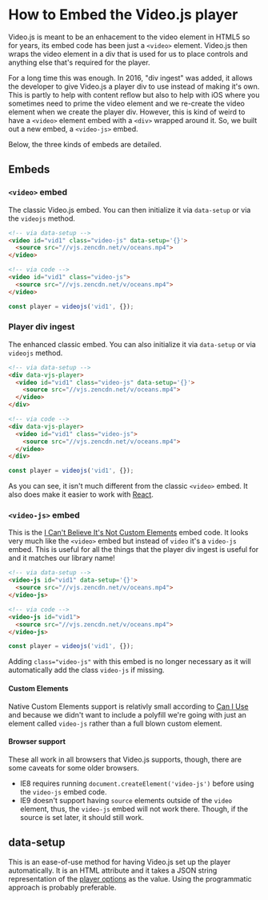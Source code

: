 # How to Embed the Video.js player

Video.js is meant to be an enhacement to the video element in HTML5 so for years, its embed code has been just a `<video>` element.
Video.js then wraps the video element in a div that is used for us to place controls and anything else that's required for the player.

For a long time this was enough. In 2016, "div ingest" was added, it allows the developer to give Video.js a player div to use instead of making it's own.
This is partly to help with content reflow but also to help with iOS where you sometimes need to prime the video element and we re-create the video element when we create the player div.
However, this is kind of weird to have a `<video>` element embed with a `<div>` wrapped around it. So, we built out a new embed, a `<video-js>` embed.

Below, the three kinds of embeds are detailed.

## Embeds
### `<video>` embed
The classic Video.js embed. You can then initialize it via `data-setup` or via the `videojs` method.

```html
<!-- via data-setup -->
<video id="vid1" class="video-js" data-setup='{}'>
  <source src="//vjs.zencdn.net/v/oceans.mp4">
</video>

<!-- via code -->
<video id="vid1" class="video-js">
  <source src="//vjs.zencdn.net/v/oceans.mp4">
</video>
```
```js
const player = videojs('vid1', {});
```

### Player div ingest
The enhanced classic embed. You can also initialize it via `data-setup` or via `videojs` method.

```html
<!-- via data-setup -->
<div data-vjs-player>
  <video id="vid1" class="video-js" data-setup='{}'>
    <source src="//vjs.zencdn.net/v/oceans.mp4">
  </video>
</div>

<!-- via code -->
<div data-vjs-player>
  <video id="vid1" class="video-js">
    <source src="//vjs.zencdn.net/v/oceans.mp4">
  </video>
</div>
```
```js
const player = videojs('vid1', {});
```

As you can see, it isn't much different from the classic `<video>` embed. It also does make it easier to work with [React](tutorial-react.html).

### `<video-js>` embed
This is the [I Can't Believe It's Not Custom Elements](https://developers.google.com/web/fundamentals/web-components/customelements) embed code.
It looks very much like the `<video>` embed but instead of `video` it's a `video-js` embed.
This is useful for all the things that the player div ingest is useful for and it matches our library name!

```html
<!-- via data-setup -->
<video-js id="vid1" data-setup='{}'>
  <source src="//vjs.zencdn.net/v/oceans.mp4">
</video-js>

<!-- via code -->
<video-js id="vid1">
  <source src="//vjs.zencdn.net/v/oceans.mp4">
</video-js>
```
```js
const player = videojs('vid1', {});
```

Adding `class="video-js"` with this embed is no longer necessary as it will automatically add the class `video-js` if missing.

#### Custom Elements
Native Custom Elements support is relativly small according to [Can I Use](http://caniuse.com/#feat=custom-elementsv1) and because we didn't want to include a polyfill we're going with just an element called `video-js` rather than a full blown custom element.

#### Browser support
These all work in all browsers that Video.js supports, though, there are some caveats for some older browsers.
- IE8 requires running `document.createElement('video-js')` before using the `video-js` embed code.
- IE9 doesn't support having `source` elements outside of the `video` element, thus, the `video-js` embed will not work there. Though, if the source is set later, it should still work.

## data-setup
This is an ease-of-use method for having Video.js set up the player automatically. It is an HTML attribute and it takes a JSON string representation of the [player options](tutorial-options.html) as the value.
Using the programmatic approach is probably preferable.
